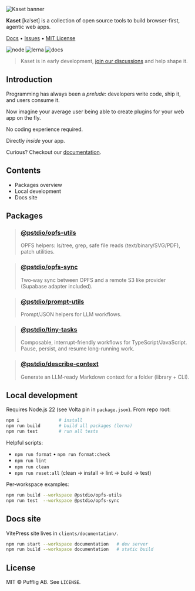![Kaset banner](https://pufflyai.github.io/kaset/images/kaset.png)

**Kaset** [kaˈset] is a collection of open source tools to build browser-first, agentic web apps.

[Docs](https://pufflyai.github.io/kaset/) • [Issues](https://github.com/pufflyai/kaset/issues) • [MIT License](https://github.com/pufflyai/kaset/blob/main/LICENSE)

![node](https://img.shields.io/badge/node-22.x-3C873A?logo=node.js&logoColor=white)
![lerna](https://img.shields.io/badge/monorepo-lerna-9333EA)
![docs](https://img.shields.io/badge/docs-vitepress-2ea043)

> Kaset is in early development, [join our discussions](https://github.com/pufflyai/kaset/discussions) and help shape it.

## Introduction

Programming has always been a _prelude_: developers write code, ship it, and users consume it.

Now imagine your average user being able to create plugins for your web app on the fly.

No coding experience required.

Directly _inside_ your app.

Curious? Checkout our [documentation](https://pufflyai.github.io/kaset/).

## Contents

- Packages overview
- Local development
- Docs site

## Packages

> ### [@pstdio/opfs-utils](https://pufflyai.github.io/kaset/packages/opfs-utils)
>
> OPFS helpers: ls/tree, grep, safe file reads (text/binary/SVG/PDF), patch utilities.

> ### [@pstdio/opfs-sync](https://pufflyai.github.io/kaset/packages/opfs-sync)
>
> Two‑way sync between OPFS and a remote S3 like provider (Supabase adapter included).

> ### [@pstdio/prompt-utils](https://pufflyai.github.io/kaset/packages/prompt-utils)
>
> Prompt/JSON helpers for LLM workflows.

> ### [@pstdio/tiny-tasks](https://pufflyai.github.io/kaset/packages/tiny-tasks)
>
> Composable, interrupt-friendly workflows for TypeScript/JavaScript. Pause, persist, and resume long-running work.

> ### [@pstdio/describe-context](https://pufflyai.github.io/kaset/packages/describe)
>
> Generate an LLM‑ready Markdown context for a folder (library + CLI).

## Local development

Requires Node.js 22 (see Volta pin in `package.json`). From repo root:

```bash
npm i               # install
npm run build       # build all packages (lerna)
npm run test        # run all tests
```

Helpful scripts:

- `npm run format` • `npm run format:check`
- `npm run lint`
- `npm run clean`
- `npm run reset:all` (clean → install → lint → build → test)

Per‑workspace examples:

```bash
npm run build --workspace @pstdio/opfs-utils
npm run test  --workspace @pstdio/opfs-sync
```

## Docs site

VitePress site lives in `clients/documentation/`.

```bash
npm run start --workspace documentation   # dev server
npm run build --workspace documentation   # static build
```

## License

MIT © Pufflig AB. See `LICENSE`.
